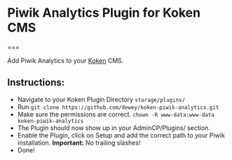 # Piwik Analytics Plugin for Koken CMS
===

Add Piwik Analytics to your [Koken](http://koken.me) CMS.

## Instructions:

- Navigate to your Koken Plugin Directory `storage/plugins/`
- Run `git clone https://github.com/dewey/koken-piwik-analytics.git`
- Make sure the permissions are correct. `chown -R www-data:www-data koken-piwik-analytics`
- The Plugin should now show up in your AdminCP/Plugins/ section.
- Enable the Plugin, click on Setup and add the correct path to your Piwik installation. **Important:** No trailing slashes!
- Done!